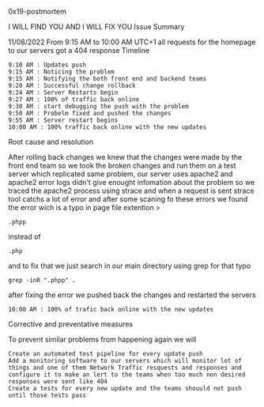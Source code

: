 0x19-postmortem

I WILL FIND YOU AND I WILL FIX YOU
Issue Summary

11/08/2022 From 9:15 AM to 10:00 AM UTC+1 all requests for the homepage to our servers got a 404 response
Timeline

    9:10 AM : Updates push
    9:15 AM : Noticing the problem
    9:15 AM : Notifying the both front end and backend teams
    9:20 AM : Successful change rollback
    9:24 AM : Server Restarts begin
    9:27 AM : 100% of traffic back online
    9:30 AM : start debugging the push with the problem
    9:50 AM : Probelm fixed and pushed the changes
    9:55 AM : Server restart begins
    10:00 AM : 100% traffic back online with the new updates

Root cause and resolution

After rolling back changes we knew that the changes were made by the front end team so we took the broken changes and run them on a test server which replicated same problem, our server uses apache2 and apache2 error logs didn't give enought infomation about the problem so we traced the apache2 process using strace and when a request is sent strace tool catchs a lot of error and after some scaning fo these errors we found the error wich is a typo in page file extention >

    .phpp

instead of

    .php

and to fix that we just search in our main directory using grep for that typo

    grep -inR ".phpp" .

after fixing the error we pushed back the changes and restarted the servers

    10:00 AM : 100% of trafic back online with the new updates

Corrective and preventative measures

To prevent similar problems from happening again we will

    Create an automated test pipeline for every update push
    Add a monitoring software to our servers which will monitor lot of things and one of them Network Traffic resquests and responses and configure it to make an lert to the teams when too much non desired responses were sent like 404
    Create a tests for every new update and the teams shouuld not push until those tests pass

